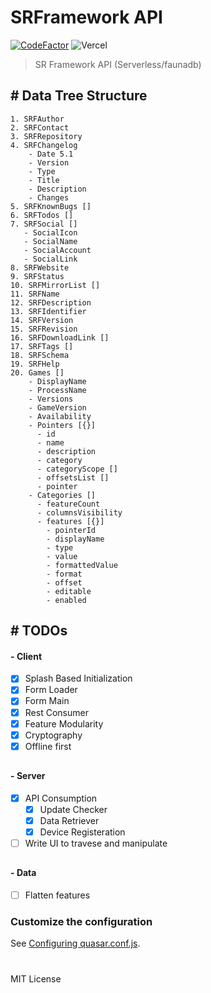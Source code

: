 # SRFramework API

[![CodeFactor](https://www.codefactor.io/repository/github/saveroo/sr-framework-api/badge)](https://www.codefactor.io/repository/github/saveroo/sr-framework-api)
![Vercel](https://vercelbadge.vercel.app/api/saveroo/sr-framework-api)


> SR Framework API (Serverless/faunadb)

## # Data Tree Structure

```
1. SRFAuthor 
2. SRFContact 
3. SRFRepository 
4. SRFChangelog 
    - Date 5.1 
    - Version 
    - Type 
    - Title 
    - Description 
    - Changes 
5. SRFKnownBugs [] 
6. SRFTodos []
7. SRFSocial []
   - SocialIcon 
   - SocialName 
   - SocialAccount 
   - SocialLink 
8. SRFWebsite 
9. SRFStatus 
10. SRFMirrorList []
11. SRFName 
12. SRFDescription 
13. SRFIdentifier 
14. SRFVersion 
15. SRFRevision 
16. SRFDownloadLink []
17. SRFTags []
18. SRFSchema 
19. SRFHelp 
20. Games []
    - DisplayName 
    - ProcessName 
    - Versions 
    - GameVersion 
    - Availability 
    - Pointers [{}]
      - id 
      - name 
      - description 
      - category 
      - categoryScope []
      - offsetsList []
      - pointer 
    - Categories []
      - featureCount 
      - columnsVisibility 
      - features [{}]
        - pointerId 
        - displayName 
        - type 
        - value 
        - formattedValue 
        - format 
        - offset 
        - editable 
        - enabled 
```

## # TODOs

#### - **Client**
- [x] Splash Based Initialization
- [x] Form Loader
- [x] Form Main
- [x] Rest Consumer
- [x] Feature Modularity
- [x] Cryptography
- [x] Offline first
##
#### - **Server**
- [x] API Consumption
  - [x] Update Checker
  - [x] Data Retriever
  - [x] Device Registeration
- [ ] Write UI to travese and manipulate
##
#### - **Data**
- [ ] Flatten features

### Customize the configuration
See [Configuring quasar.conf.js](https://quasar.dev/quasar-cli/quasar-conf-js).

#
MIT License
